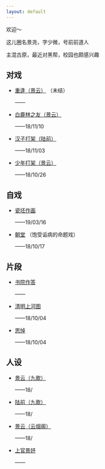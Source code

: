 ```yaml
---
layout: default
---
```



欢迎～

这儿圈名景尧，字少微，号前前道人

主混古原，最近对黑帮，校园也颇感兴趣


## 对戏

- [重逢（景云）](https://raw.githubusercontent.com/UserT2019/UserT2019.github.io/master/assets/img/cf.png)
（未结）

  ——

- [白鹿林之友（景云）](https://raw.githubusercontent.com/UserT2019/UserT2019.github.io/master/assets/img/bllzy.png)

  ——18/11/10

- [汉子打架（陆前）](https://raw.githubusercontent.com/UserT2019/UserT2019.github.io/master/assets/img/hzdj.png)

  ——18/11/03

- [少年打架（景云）](https://raw.githubusercontent.com/UserT2019/UserT2019.github.io/master/assets/img/sndj.png)

  ——18/10/26

## 自戏

- [瓷坯作画](https://raw.githubusercontent.com/UserT2019/UserT2019.github.io/master/assets/img/cpzh.png)

  ——19/03/16

- [朝堂](https://raw.githubusercontent.com/UserT2019/UserT2019.github.io/master/assets/img/mtxct.png)
（饱受诟病的命题戏）

  ——18/10/17

## 片段

- [书院作答](https://raw.githubusercontent.com/UserT2019/UserT2019.github.io/master/assets/img/sdzd.png)

  ——

- [清明上河图](https://raw.githubusercontent.com/UserT2019/UserT2019.github.io/master/assets/img/qmsht.png)

  ——18/10/04

- [思悼](https://raw.githubusercontent.com/UserT2019/UserT2019.github.io/master/assets/img/sd.png)

  ——18/10/04

## 人设

- [景云（九歌）](https://raw.githubusercontent.com/UserT2019/UserT2019.github.io/master/assets/img/rsjyjg.png)

  ——18/

- [陆前（九歌）](https://raw.githubusercontent.com/UserT2019/UserT2019.github.io/master/assets/img/rslqjg.png)

  ——18/

- [景云（云烟阁）](https://raw.githubusercontent.com/UserT2019/UserT2019.github.io/master/assets/img/rsjyyyg.png)

  ——18/
 
- [上官景妤]()

  ——

